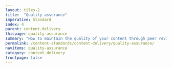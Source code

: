 ```yaml
---
layout: tiles-2
title:  "Quality assurance"
imperative: Standard
index: 4
parent: content-delivery
thispage: quality-assurance
summary: "How to maintain the quality of your content through peer review and user testing."
permalink: /content-standards/content-delivery/quality-assurance/
navitems: quality-assurance
category: content-delivery
frontpage: false
---
```

